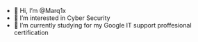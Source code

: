 - 👋 Hi, I’m @Marq1x
- 👀 I’m interested in Cyber Security
- 🌱 I’m currently studying for my Google IT support proffesional certification


<!---
Marq1x/Marq1x is a ✨ special ✨ repository because its `README.md` (this file) appears on your GitHub profile.
You can click the Preview link to take a look at your changes.
--->
